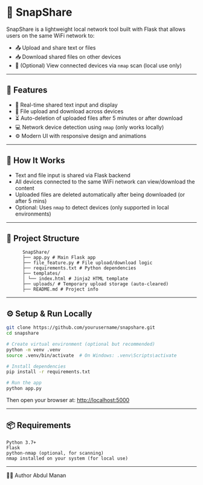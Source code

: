 # 📡 SnapShare

SnapShare is a lightweight local network tool built with Flask that allows users on the same WiFi network to:

- 📤 Upload and share text or files
- 📥 Download shared files on other devices
- 🧭 (Optional) View connected devices via `nmap` scan (local use only)

---

## 🚀 Features

- 🔁 Real-time shared text input and display
- 📁 File upload and download across devices
- ⏳ Auto-deletion of uploaded files after 5 minutes or after download
- 💻 Network device detection using `nmap` (only works locally)
- ⚙️ Modern UI with responsive design and animations

---

## 🧠 How It Works

- Text and file input is shared via Flask backend
- All devices connected to the same WiFi network can view/download the content
- Uploaded files are deleted automatically after being downloaded (or after 5 mins)
- Optional: Uses `nmap` to detect devices (only supported in local environments)

---

## 📂 Project Structure
          SnapShare/
          ├── app.py # Main Flask app
          ├── file_feature.py # File upload/download logic
          ├── requirements.txt # Python dependencies
          ├── templates/
          │ └── index.html # Jinja2 HTML template
          ├── uploads/ # Temporary upload storage (auto-cleared)
          ├── README.md # Project info

---

## ⚙️ Setup & Run Locally

```bash
git clone https://github.com/yourusername/snapshare.git
cd snapshare

# Create virtual environment (optional but recommended)
python -m venv .venv
source .venv/bin/activate  # On Windows: .venv\Scripts\activate

# Install dependencies
pip install -r requirements.txt

# Run the app
python app.py
```

Then open your browser at:
<a href="http://localhost:5000" target="_blank" rel="noopener noreferrer">http://localhost:5000</a>

---

## 📦 Requirements

```
Python 3.7+
Flask
python-nmap (optional, for scanning)
nmap installed on your system (for local use)
```
---
🙋‍♂️ Author
Abdul Manan
